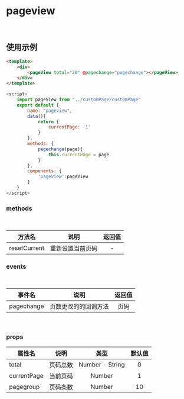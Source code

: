 # pageview

<br>

## 使用示例

```html
<template>
    <div>
        <pageView total="20" @pagechange="pagechange"></pageView>
    </div>
</template>
```

```js
<script>
    import pageView from "../customPage/customPage"
    export default {
        name: "pageview",
        data(){
            return {
                currentPage: '1'
            }
        },
        methods: {
            pagechange(page){
                this.currentPage = page
            }
        },
        components: {
            'pageView':pageView
        }
    }
</script>
```

### methods
<br>

| 方法名   |      说明      |  返回值 |
|----------|:-------------:|:------:|
| resetCurrent |  重新设置当前页码 |  - |

### events
<br>

| 事件名   |      说明      |  返回值 |
|----------|:-------------:|:------:|
| pagechange |  页数更改的的回调方法 |  页码 |

<br>

### props
| 属性名   |      说明      |  类型 |  默认值 |
|----------|:-------------:|:----:|:------:|
| total |  页码总数 | Number - String |  0 |
| currentPage |  当前页码 | Number |  1 |
| pagegroup |  页码条数 | Number |  10 |